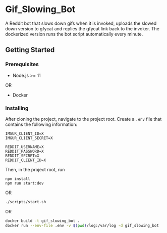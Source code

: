 # Gif_Slowing_Bot
A Reddit bot that slows down gifs when it is invoked, uploads the slowed down version to gfycat and replies the gfycat link back to the invoker. The dockerized version runs the bot script automatically every minute.

## Getting Started

### Prerequisites

- Node.js >= 11

OR

- Docker


### Installing

After cloning the project, navigate to the project root. Create a `.env` file that contains the following information:
```
IMGUR_CLIENT_ID=X
IMGUR_CLIENT_SECRET=X

REDDIT_USERNAME=X
REDDIT_PASSWORD=X
REDDIT_SECRET=X
REDDIT_CLIENT_ID=X
```

Then, in the project root, run
```
npm install
npm run start:dev
```

OR

```bash
./scripts/start.sh
```

OR

```bash
docker build -t gif_slowing_bot .
docker run --env-file .env -v $(pwd)/log:/var/log -d gif_slowing_bot
```
